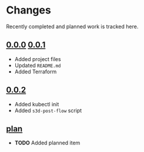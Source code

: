 # Changes
Recently completed and planned work is tracked here.

## [0.0.0](.) [0.0.1](.)
- Added project files
- Updated `README.md`
- Added Terraform

## [0.0.2](.)
- Added kubectl init
- Added `s3d-post-flow` script

## [plan](.)
- **TODO** Added planned item
